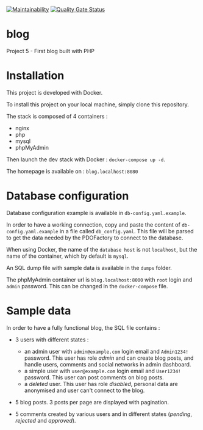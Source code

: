 [![Maintainability](https://api.codeclimate.com/v1/badges/3031ba24ea94a94ee13b/maintainability)](https://codeclimate.com/github/OlivierFL/blog/maintainability) 
[![Quality Gate Status](https://sonarcloud.io/api/project_badges/measure?project=OlivierFL_blog&metric=alert_status)](https://sonarcloud.io/dashboard?id=OlivierFL_blog)

# blog
Project 5 - First blog built with PHP

# Installation
This project is developed with Docker.

To install this project on your local machine, simply clone this repository.

The stack is composed of 4 containers : 
- nginx
- php
- mysql
- phpMyAdmin

Then launch the dev stack with Docker : `docker-compose up -d`.

The homepage is available on : `blog.localhost:8080`

# Database configuration
Database configuration example is available in `db-config.yaml.example`.

In order to have a working connection, copy and paste the content of `db-config.yaml.example` in a file called `db_config.yaml`.
This file will be parsed to get the data needed by the PDOFactory to connect to the database. 

When using Docker, the name of the `database host` is not `localhost`, but the name of the container, which by default is `mysql`.

An SQL dump file with sample data is available in the `dumps` folder.

The phpMyAdmin container url is `blog.localhost:8000` with `root` login and `admin` password. This can be changed in the `docker-compose` file.

# Sample data

In order to have a fully functional blog, the SQL file contains :

- 3 users with different states :
    - an admin user with `admin@example.com` login email and `Admin1234!` password. This user has role _admin_ and can create blog posts, and handle users, comments and social networks in admin dashboard.
    - a simple user with `user@example.com` login email and `User1234!` password. This user can post comments on blog posts.
    - a _deleted_ user. This user has role _disabled_, personal data are anonymised and user can't connect to the blog.
    
- 5 blog posts. 3 posts per page are displayed with pagination.
- 5 comments created by various users and in different states (_pending_, _rejected_ and _approved_).
